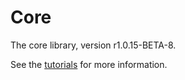 # Core

The core library, version r1.0.15-BETA-8.

See the [tutorials](tutorials/index.md) for more information.
